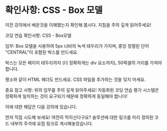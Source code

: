 # 확인사항: CSS - Box 모델

이전 강의에서 배운것을 이해했는지 확인해 봅시다. 지침을 주의 깊게 읽어주세요!

코딩 연습 확인사항: CSS - Box모델

임무: Box 모델을 사용하여 5px 너비의 녹색 테두리가 가지며, 중앙 정렬된 단어 "CENTRAL"이 포함된 박스를 만드세요.

박스는 모든 페이지 테두리까지 (더 정확하게는 div 요소까지), 50픽셀의 거리를 가져야 합니다.

평소와 같이 HTML 헤더도 만드세요. CSS 파일을 추가하는 것을 잊지 마세요.

중요 참고 사항: 위의 임무를 주의 깊게 읽어주세요! 자동화된 코딩 연습 평가 시스템은 정확하게 일치하는 것이 요구되기 때문에 정확하게 동일해야 합니다!

이에 대한 해답은 다음 강의에 있습니다.

먼저 직접 시도해 보세요! 여전히 막히신다구요? 솔루션에 대한 링크를 미리 정의된 코드 내부의 주석에 요점 링크로 게시해놓았습니다.
